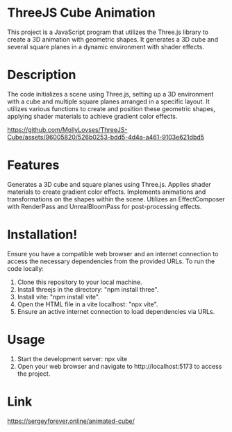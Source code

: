 # ThreeJS Cube Animation
This project is a JavaScript program that utilizes the Three.js library to create a 3D animation with geometric shapes. It generates a 3D cube and several square planes in a dynamic environment with shader effects.

# Description
The code initializes a scene using Three.js, setting up a 3D environment with a cube and multiple square planes arranged in a specific layout. It utilizes various functions to create and position these geometric shapes, applying shader materials to achieve gradient color effects.


https://github.com/MollyLovses/ThreeJS-Cube/assets/96005820/526b0253-bdd5-4d4a-a461-9103e621dbd5


# Features
Generates a 3D cube and square planes using Three.js.
Applies shader materials to create gradient color effects.
Implements animations and transformations on the shapes within the scene.
Utilizes an EffectComposer with RenderPass and UnrealBloomPass for post-processing effects.

# Installation!

Ensure you have a compatible web browser and an internet connection to access the necessary dependencies from the provided URLs. To run the code locally:

1. Clone this repository to your local machine.
2. Install threejs in the directory: "npm install three".
3. Install vite: "npm install vite".
4. Open the HTML file in a vite localhost: "npx vite".
5. Ensure an active internet connection to load dependencies via URLs.

# Usage
1. Start the development server: npx vite
2. Open your web browser and navigate to http://localhost:5173 to access the project.

# Link
https://sergeyforever.online/animated-cube/
